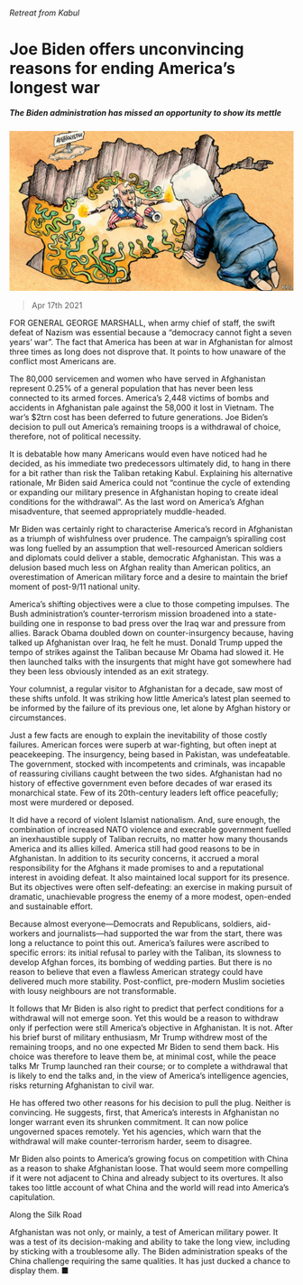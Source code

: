###### Retreat from Kabul

# Joe Biden offers unconvincing reasons for ending America’s longest war 

##### The Biden administration has missed an opportunity to show its mettle 

![image](images/20210417_usd000.jpg) 

> Apr 17th 2021 

FOR GENERAL GEORGE MARSHALL, when army chief of staff, the swift defeat of Nazism was essential because a “democracy cannot fight a seven years’ war”. The fact that America has been at war in Afghanistan for almost three times as long does not disprove that. It points to how unaware of the conflict most Americans are.

The 80,000 servicemen and women who have served in Afghanistan represent 0.25% of a general population that has never been less connected to its armed forces. America’s 2,448 victims of bombs and accidents in Afghanistan pale against the 58,000 it lost in Vietnam. The war’s $2trn cost has been deferred to future generations. Joe Biden’s decision to pull out America’s remaining troops is a withdrawal of choice, therefore, not of political necessity.


It is debatable how many Americans would even have noticed had he decided, as his immediate two predecessors ultimately did, to hang in there for a bit rather than risk the Taliban retaking Kabul. Explaining his alternative rationale, Mr Biden said America could not “continue the cycle of extending or expanding our military presence in Afghanistan hoping to create ideal conditions for the withdrawal”. As the last word on America’s Afghan misadventure, that seemed appropriately muddle-headed.

Mr Biden was certainly right to characterise America’s record in Afghanistan as a triumph of wishfulness over prudence. The campaign’s spiralling cost was long fuelled by an assumption that well-resourced American soldiers and diplomats could deliver a stable, democratic Afghanistan. This was a delusion based much less on Afghan reality than American politics, an overestimation of American military force and a desire to maintain the brief moment of post-9/11 national unity.

America’s shifting objectives were a clue to those competing impulses. The Bush administration’s counter-terrorism mission broadened into a state-building one in response to bad press over the Iraq war and pressure from allies. Barack Obama doubled down on counter-insurgency because, having talked up Afghanistan over Iraq, he felt he must. Donald Trump upped the tempo of strikes against the Taliban because Mr Obama had slowed it. He then launched talks with the insurgents that might have got somewhere had they been less obviously intended as an exit strategy.

Your columnist, a regular visitor to Afghanistan for a decade, saw most of these shifts unfold. It was striking how little America’s latest plan seemed to be informed by the failure of its previous one, let alone by Afghan history or circumstances.

Just a few facts are enough to explain the inevitability of those costly failures. American forces were superb at war-fighting, but often inept at peacekeeping. The insurgency, being based in Pakistan, was undefeatable. The government, stocked with incompetents and criminals, was incapable of reassuring civilians caught between the two sides. Afghanistan had no history of effective government even before decades of war erased its monarchical state. Few of its 20th-century leaders left office peacefully; most were murdered or deposed.

It did have a record of violent Islamist nationalism. And, sure enough, the combination of increased NATO violence and execrable government fuelled an inexhaustible supply of Taliban recruits, no matter how many thousands America and its allies killed. America still had good reasons to be in Afghanistan. In addition to its security concerns, it accrued a moral responsibility for the Afghans it made promises to and a reputational interest in avoiding defeat. It also maintained local support for its presence. But its objectives were often self-defeating: an exercise in making pursuit of dramatic, unachievable progress the enemy of a more modest, open-ended and sustainable effort.

Because almost everyone—Democrats and Republicans, soldiers, aid-workers and journalists—had supported the war from the start, there was long a reluctance to point this out. America’s failures were ascribed to specific errors: its initial refusal to parley with the Taliban, its slowness to develop Afghan forces, its bombing of wedding parties. But there is no reason to believe that even a flawless American strategy could have delivered much more stability. Post-conflict, pre-modern Muslim societies with lousy neighbours are not transformable.

It follows that Mr Biden is also right to predict that perfect conditions for a withdrawal will not emerge soon. Yet this would be a reason to withdraw only if perfection were still America’s objective in Afghanistan. It is not. After his brief burst of military enthusiasm, Mr Trump withdrew most of the remaining troops, and no one expected Mr Biden to send them back. His choice was therefore to leave them be, at minimal cost, while the peace talks Mr Trump launched ran their course; or to complete a withdrawal that is likely to end the talks and, in the view of America’s intelligence agencies, risks returning Afghanistan to civil war.

He has offered two other reasons for his decision to pull the plug. Neither is convincing. He suggests, first, that America’s interests in Afghanistan no longer warrant even its shrunken commitment. It can now police ungoverned spaces remotely. Yet his agencies, which warn that the withdrawal will make counter-terrorism harder, seem to disagree.

Mr Biden also points to America’s growing focus on competition with China as a reason to shake Afghanistan loose. That would seem more compelling if it were not adjacent to China and already subject to its overtures. It also takes too little account of what China and the world will read into America’s capitulation.

Along the Silk Road

Afghanistan was not only, or mainly, a test of American military power. It was a test of its decision-making and ability to take the long view, including by sticking with a troublesome ally. The Biden administration speaks of the China challenge requiring the same qualities. It has just ducked a chance to display them. ■

